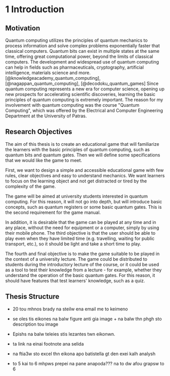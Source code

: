 # 1 Introduction

## Motivation

Quantum computing utilizes the principles of quantum mechanics to process information and solve complex problems exponentially faster that classical computers. Quantum bits can exist in multiple states at the same time, offering great computational power, beyond the limits of classical computers. The development and widespread use of quantum computing can help in fields such as pharmaceuticals, cryptography, artificial intelligence, materials science and more. [@knowledgeacademy_quantum_computing], [@nagappan_quantum_computing], [@decodoku_quantum_games] Since quantum computing represents a new era for computer science, opening up new prospects for accelerating scientific discoveries, learning the basic principles of quantum computing is extremely important. The reason for my involvement with quantum computing was the course "Quantum Computing", which was offered by the Electrical and Computer Engineering Department at the University of Patras.

## Research Objectives

The aim of this thesis is to create an educational game that will familiarize the learners with the basic principles of quantum computing, such as quantum bits and quantum gates. Then we will define some specifications that we would like the game to meet.

First, we want to design a simple and accessible educational game with few rules, clear objectives and easy to understand mechanics. We want learners to focus on the learning object and not get distracted or tired by the complexity of the game.

The game will be aimed at university students interested in quantum computing. For this reason, it will not go into depth, but will introduce basic concepts, such as quantum registers or some basic quantum gates. This is the second requirement for the game manual.

In addition, it is desirable that the game can be played at any time and in any place, without the need for equipment or a computer, simply by using their mobile phone. The third objective is that the user should be able to play even when they have limited time (e.g. travelling, waiting for public transport, etc.), so it should be light and take a short time to play.

The fourth and final objective is to make the game suitable to be played in the context of a university lecture. The game could be distributed to students during the introductory lecture of the course, or it could be used as a tool to test their knowledge from a lecture - for example, whether they understand the operation of the basic quantum gates. For this reason, it should have features that test learners' knowledge, such as a quiz.

## Thesis Structure

* 20 tou mhnos brady na steilw ena email me to keimeno

* se oles tis eikones na balw figure anti gia image + na balw thn phgh sto description tou image
* Epishs na balw teleies stis lezantes twn eikonwn.

* ta link na einai footnote ana selida

* na ftia3w sto excel thn eikona apo batistella gt den exei kalh analysh

* to 5 kai to 6 mhpws prepei na pane anapoda??? na to dw afou grapsw to 6
